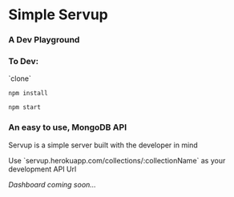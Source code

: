 <h1> Simple Servup </h1>

<h3> A Dev Playground</h3>

<h3> To Dev: </h3>
`clone`

`npm install`

`npm start`

<h3> An easy to use, MongoDB API </h3>
<p> Servup is a simple server built with the developer in mind </p>
<p> Use `servup.herokuapp.com/collections/:collectionName` as your development API Url </p>

<i> Dashboard coming soon... </i>
